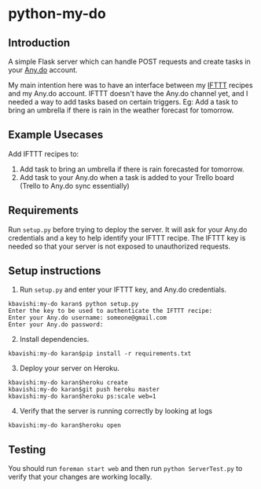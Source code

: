 # python-my-do

## Introduction

A simple Flask server which can handle POST requests and create tasks in your [Any.do](http://www.any.do) account. 

My main intention here was to have an interface between my [IFTTT](http://www.ifttt.com) recipes and my Any.do account. IFTTT doesn't have the Any.do channel yet, and I needed a way to add tasks based on certain triggers. Eg: Add a task to bring an umbrella if there is rain in the weather forecast for tomorrow.

## Example Usecases

Add IFTTT recipes to:

1. Add task to bring an umbrella if there is rain forecasted for tomorrow.
2. Add task to your Any.do when a task is added to your Trello board (Trello to Any.do sync essentially)

## Requirements

Run ```setup.py``` before trying to deploy the server. It will ask for your Any.do credentials and a key to help identify your IFTTT recipe. The IFTTT key is needed so that your server is not exposed to unauthorized requests.

## Setup instructions

1. Run ```setup.py``` and enter your IFTTT key, and Any.do credentials.
```
kbavishi:my-do karan$ python setup.py
Enter the key to be used to authenticate the IFTTT recipe:
Enter your Any.do username: someone@gmail.com
Enter your Any.do password:
```
2. Install dependencies.
```
kbavishi:my-do karan$pip install -r requirements.txt
```
3. Deploy your server on Heroku.
```
kbavishi:my-do karan$heroku create
kbavishi:my-do karan$git push heroku master
kbavishi:my-do karan$heroku ps:scale web=1
```
4. Verify that the server is running correctly by looking at logs
```
kbavishi:my-do karan$heroku open
```

## Testing

You should run ```foreman start web``` and then run ```python ServerTest.py``` to verify that your changes are working locally.
